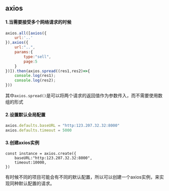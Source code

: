 ## axios

#### 1.当需要接受多个网络请求的时候

```js
axios.all([axios({
	url:'..'
}),axios({
	url:"..",
	params:{
		type:"sell",
		page:5
	}
})]).then(axios.spread((res1,res2)=>{
	console.log(res1);
	console.log(res2);
}))
```

其中`axios.spread()`是可以将两个请求的返回值作为参数传入，而不需要使用数组的形式

#### 2.设置默认全局配置

```js
axios.defaults.baseURL = "http:123.207.32.32:8000"
axios.defaults.timeout = 5000
```



#### 3.创建axios实例

```vue
const instance = axios.create({
	baseURL:"http:123.207.32.32:8000",
	timeout:10000,
})
```

有时候不同的项目可能会有不同的默认配置，所以可以创建一个axios实例，来实现同种默认配置的请求。